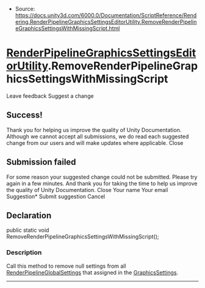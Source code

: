 * Source: https://docs.unity3d.com/6000.0/Documentation/ScriptReference/Rendering.RenderPipelineGraphicsSettingsEditorUtility.RemoveRenderPipelineGraphicsSettingsWithMissingScript.html

#  [RenderPipelineGraphicsSettingsEditorUtility](https://docs.unity3d.com/6000.0/Documentation/ScriptReference/Rendering.RenderPipelineGraphicsSettingsEditorUtility.html).RemoveRenderPipelineGraphicsSettingsWithMissingScript
Leave feedback
Suggest a change
## Success!
Thank you for helping us improve the quality of Unity Documentation. Although we cannot accept all submissions, we do read each suggested change from our users and will make updates where applicable.
Close
## Submission failed
For some reason your suggested change could not be submitted. Please <a>try again</a> in a few minutes. And thank you for taking the time to help us improve the quality of Unity Documentation.
Close
Your name Your email Suggestion* Submit suggestion
Cancel
## Declaration
public static void RemoveRenderPipelineGraphicsSettingsWithMissingScript(); 
### Description
Call this method to remove null settings from all [RenderPipelineGlobalSettings](https://docs.unity3d.com/6000.0/Documentation/ScriptReference/Rendering.RenderPipelineGlobalSettings.html) that assigned in the [GraphicsSettings](https://docs.unity3d.com/6000.0/Documentation/ScriptReference/Rendering.GraphicsSettings.html).
* * *
